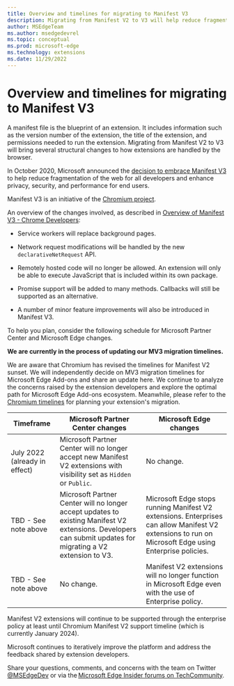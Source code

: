 ```yaml
---
title: Overview and timelines for migrating to Manifest V3
description: Migrating from Manifest V2 to V3 will help reduce fragmentation of the web for developers and enhance privacy, security, and performance for end users. This article covers the overview and timelines for migration from Manifest V2 to V3.
author: MSEdgeTeam
ms.author: msedgedevrel
ms.topic: conceptual
ms.prod: microsoft-edge
ms.technology: extensions
ms.date: 11/29/2022
---
```

# Overview and timelines for migrating to Manifest V3

A manifest file is the blueprint of an extension. It includes information such as the version number of the extension, the title of the extension, and permissions needed to run the extension. Migrating from Manifest V2 to V3 will bring several structural changes to how extensions are handled by the browser.

In October 2020, Microsoft announced the [decision to embrace Manifest V3](https://blogs.windows.com/msedgedev/2020/10/14/extension-manifest-chromium-edge/) to help reduce fragmentation of the web for all developers and enhance privacy, security, and performance for end users.

Manifest V3 is an initiative of the [Chromium project](https://www.chromium.org/Home/).

An overview of the changes involved, as described in [Overview of Manifest V3 - Chrome Developers](https://developer.chrome.com/docs/extensions/mv3/intro/mv3-overview/):

* Service workers will replace background pages.

* Network request modifications will be handled by the new `declarativeNetRequest` API.

* Remotely hosted code will no longer be allowed. An extension will only be able to execute JavaScript that is included within its own package.

* Promise support will be added to many methods. Callbacks will still be supported as an alternative.

* A number of minor feature improvements will also be introduced in Manifest V3.

To help you plan, consider the following schedule for Microsoft Partner Center and Microsoft Edge changes.

**We are currently in the process of updating our MV3 migration timelines.**

We are aware that Chromium has revised the timelines for Manifest V2 sunset. We will independently decide on MV3 migration timelines for Microsoft Edge Add-ons and share an update here. We continue to analyze the concerns raised by the extension developers and explore the optimal path for Microsoft Edge Add-ons ecosystem. Meanwhile, please refer to the [Chromium timelines](https://developer.chrome.com/docs/extensions/mv3/mv2-sunset/) for planning your extension's migration.


| Timeframe    | Microsoft Partner Center changes | Microsoft Edge changes |
|--- |--- |--- |
| July 2022 (already in effect) | Microsoft Partner Center will no longer accept new Manifest V2 extensions with visibility set as `Hidden` or `Public`. | No change. |
| TBD - See note above | Microsoft Partner Center will no longer accept updates to existing Manifest V2 extensions. Developers can submit updates for migrating a V2 extension to V3. | Microsoft Edge stops running Manifest V2 extensions. Enterprises can allow Manifest V2 extensions to run on Microsoft Edge using Enterprise policies. |
| TBD - See note above | No change. | Manifest V2 extensions will no longer function in Microsoft Edge even with the use of Enterprise policy. |

Manifest V2 extensions will continue to be supported through the enterprise policy at least until Chromium Manifest V2 support timeline (which is currently January 2024). 

Microsoft continues to iteratively improve the platform and address the feedback shared by extension developers.

Share your questions, comments, and concerns with the team on Twitter [@MSEdgeDev](https://twitter.com/msedgedev/) or via the [Microsoft Edge Insider forums on TechCommunity](https://techcommunity.microsoft.com/t5/articles/manifest-v3-changes-are-now-available-in-microsoft-edge/m-p/1780254).
